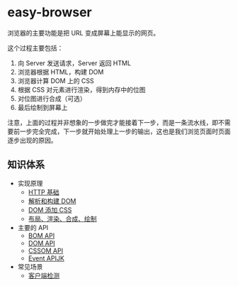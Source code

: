 # easy-browser

浏览器的主要功能是把 URL 变成屏幕上能显示的网页。

这个过程主要包括：

1. 向 Server 发送请求，Server 返回 HTML
2. 浏览器根据 HTML，构建 DOM
3. 浏览器计算 DOM 上的 CSS
4. 根据 CSS 对元素进行渲染，得到内存中的位图
5. 对位图进行合成（可选）
6. 最后绘制到屏幕上

注意，上面的过程并非想象的一步做完才能接着下一步，而是一条流水线，即不需要前一步完全完成，下一步就开始处理上一步的输出，这也是我们浏览页面时页面逐步出现的原因。

## 知识体系

- 实现原理
  - [HTTP 基础](./HTTP基础.md)
  - [解析和构建 DOM](./解析和构建DOM.md)
  - [DOM 添加 CSS](./DOM添加CSS.md)
  - [布局、渲染、合成、绘制](./布局-渲染-合成-绘制.md)
- 主要的 API
  - [BOM API](/Browser/API-BOM.md)
  - [DOM API](/Browser/API-DOM.md)
  - [CSSOM API](/Browser/API-CSSOM.md)
  - [Event APIJK](/Browser/API-Event.md)
- 常见场景
  - [客户端检测](/Browser/客户端检测.md)
